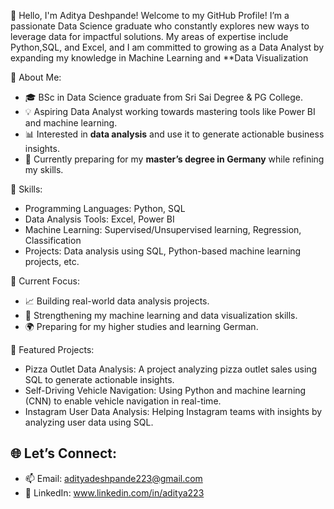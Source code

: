 👋 Hello, I'm Aditya Deshpande!
Welcome to my GitHub Profile!
I’m a passionate Data Science graduate who constantly explores new ways to leverage data for impactful solutions. My areas of expertise include Python,SQL, and Excel, and I am committed to growing as a Data Analyst by expanding my knowledge in Machine Learning and **Data Visualization

 💼 About Me:
- 🎓 BSc in Data Science graduate from Sri Sai Degree & PG College.
- 💡 Aspiring Data Analyst working towards mastering tools like Power BI and machine learning.
- 📊 Interested in **data analysis** and use it to generate actionable business insights.
- 🌱 Currently preparing for my **master’s degree in Germany** while refining my skills.
  
 🚀 Skills:
- Programming Languages: Python, SQL
- Data Analysis Tools: Excel, Power BI
- Machine Learning: Supervised/Unsupervised learning, Regression, Classification
- Projects: Data analysis using SQL, Python-based machine learning projects, etc.

 🌟 Current Focus:
- 📈 Building real-world data analysis projects.
- 🎯 Strengthening my machine learning and data visualization skills.
- 🌍 Preparing for my higher studies and learning German.

📂 Featured Projects:
- Pizza Outlet Data Analysis: A project analyzing pizza outlet sales using SQL to generate actionable insights.
- Self-Driving Vehicle Navigation: Using Python and machine learning (CNN) to enable vehicle navigation in real-time.
- Instagram User Data Analysis: Helping Instagram teams with insights by analyzing user data using SQL.

## 🌐 Let’s Connect:
- 📫 Email: adityadeshpande223@gmail.com
- 💼 LinkedIn: www.linkedin.com/in/aditya223


